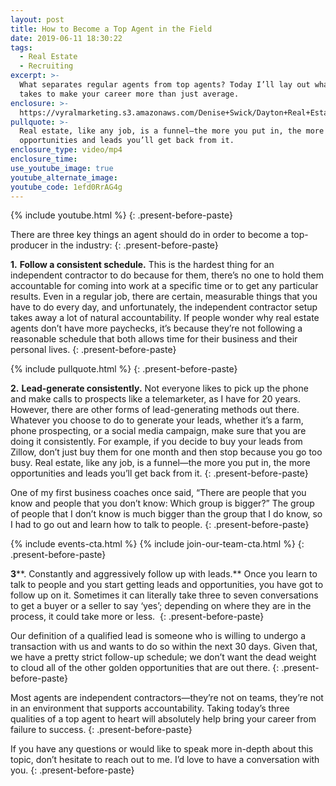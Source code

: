 ```yaml
---
layout: post
title: How to Become a Top Agent in the Field
date: 2019-06-11 18:30:22
tags:
  - Real Estate
  - Recruiting
excerpt: >-
  What separates regular agents from top agents? Today I’ll lay out what it
  takes to make your career more than just average.
enclosure: >-
  https://vyralmarketing.s3.amazonaws.com/Denise+Swick/Dayton+Real+Estate+Agent-+How+to+Become+a+Top+Agent+in+the+Field.mp4
pullquote: >-
  Real estate, like any job, is a funnel—the more you put in, the more
  opportunities and leads you’ll get back from it.
enclosure_type: video/mp4
enclosure_time:
use_youtube_image: true
youtube_alternate_image:
youtube_code: 1efd0RrAG4g
---
```


{% include youtube.html %}
{: .present-before-paste}

There are three key things an agent should do in order to become a top-producer in the industry:
{: .present-before-paste}

**1\.** **Follow a consistent schedule.** This is the hardest thing for an independent contractor to do because for them, there’s no one to hold them accountable for coming into work at a specific time or to get any particular results. Even in a regular job, there are certain, measurable things that you have to do every day, and unfortunately, the independent contractor setup takes away a lot of natural accountability. If people wonder why real estate agents don’t have more paychecks, it’s because they’re not following a reasonable schedule that both allows time for their business and their personal lives.
{: .present-before-paste}

{% include pullquote.html %}
{: .present-before-paste}

**2\.** **Lead-generate consistently.** Not everyone likes to pick up the phone and make calls to prospects like a telemarketer, as I have for 20 years. However, there are other forms of lead-generating methods out there. Whatever you choose to do to generate your leads, whether it’s a farm, phone prospecting, or a social media campaign, make sure that you are doing it consistently. For example, if you decide to buy your leads from Zillow, don’t just buy them for one month and then stop because you go too busy. Real estate, like any job, is a funnel—the more you put in, the more opportunities and leads you’ll get back from it.
{: .present-before-paste}

One of my first business coaches once said, “There are people that you know and people that you don’t know: Which group is bigger?” The group of people that I don’t know is much bigger than the group that I do know, so I had to go out and learn how to talk to people.
{: .present-before-paste}

{% include events-cta.html %} {% include join-our-team-cta.html %}
{: .present-before-paste}

**3****. Constantly and aggressively follow up with leads.** Once you learn to talk to people and you start getting leads and opportunities, you have got to follow up on it. Sometimes it can literally take three to seven conversations to get a buyer or a seller to say ‘yes’; depending on where they are in the process, it could take more or less.&nbsp;
{: .present-before-paste}

Our definition of a qualified lead is someone who is willing to undergo a transaction with us and wants to do so within the next 30 days. Given that, we have a pretty strict follow-up schedule; we don’t want the dead weight to cloud all of the other golden opportunities that are out there.
{: .present-before-paste}

Most agents are independent contractors—they’re not on teams, they’re not in an environment that supports accountability. Taking today’s three qualities of a top agent to heart will absolutely help bring your career from failure to success.
{: .present-before-paste}

If you have any questions or would like to speak more in-depth about this topic, don’t hesitate to reach out to me. I’d love to have a conversation with you.
{: .present-before-paste}